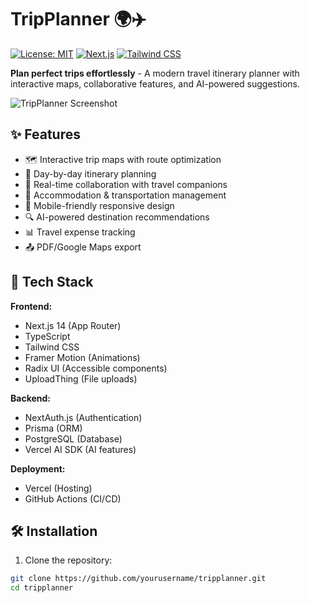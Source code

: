 # TripPlanner 🌍✈️

[![License: MIT](https://img.shields.io/badge/License-MIT-blue.svg)](https://opensource.org/licenses/MIT)
[![Next.js](https://img.shields.io/badge/Next.js-13+-black?logo=next.js)](https://nextjs.org/)
[![Tailwind CSS](https://img.shields.io/badge/Tailwind_CSS-3.3+-06B6D4?logo=tailwind-css)](https://tailwindcss.com/)

**Plan perfect trips effortlessly** - A modern travel itinerary planner with interactive maps, collaborative features, and AI-powered suggestions.

![TripPlanner Screenshot](/public/images/screenshot.png)

## ✨ Features

- 🗺️ Interactive trip maps with route optimization
- 📅 Day-by-day itinerary planning
- 👥 Real-time collaboration with travel companions
- 🏨 Accommodation & transportation management
- 📱 Mobile-friendly responsive design
- 🔍 AI-powered destination recommendations
- 📊 Travel expense tracking
- 📤 PDF/Google Maps export

## 🚀 Tech Stack

**Frontend:**
- Next.js 14 (App Router)
- TypeScript
- Tailwind CSS
- Framer Motion (Animations)
- Radix UI (Accessible components)
- UploadThing (File uploads)

**Backend:**
- NextAuth.js (Authentication)
- Prisma (ORM)
- PostgreSQL (Database)
- Vercel AI SDK (AI features)

**Deployment:**
- Vercel (Hosting)
- GitHub Actions (CI/CD)

## 🛠️ Installation

1. Clone the repository:
```bash
git clone https://github.com/yourusername/tripplanner.git
cd tripplanner
